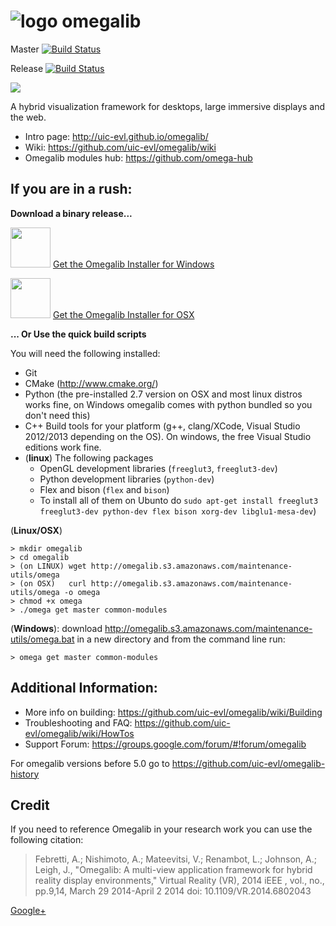 ![logo](https://code.google.com/p/omegalib/logo?cct=1370642046) omegalib
========
Master [![Build Status](https://travis-ci.org/uic-evl/omegalib.svg?branch=master)](https://travis-ci.org/uic-evl/omegalib)

Release [![Build Status](https://travis-ci.org/uic-evl/omegalib.svg?branch=release)](https://travis-ci.org/uic-evl/omegalib)

<img src="https://github.com/uic-evl/omegalib/wiki/intro/banner.jpg"/>

A hybrid visualization framework for desktops, large immersive displays and the web.

- Intro page: http://uic-evl.github.io/omegalib/
- Wiki: https://github.com/uic-evl/omegalib/wiki
- Omegalib modules hub: https://github.com/omega-hub

## If you are in a rush: ##

**Download a binary release...**

<img src="http://www.wellesley.edu/sites/default/files/assets/departments/libraryandtechnology/images/microsoft_windows_8_logo_by_n_studios_2-d5keldy.png" width="64"/> [Get the Omegalib Installer for Windows](http://omegalib.s3.amazonaws.com/repo/release/windows/OmegalibSetup.exe)

<img src="http://creativebits.org/sites/default/files/mavericks-osx_icon_print.jpg" width="64"/> [Get the Omegalib Installer for OSX](http://omegalib.s3.amazonaws.com/repo/release/osx/OmegalibSetup.zip)

**... Or Use the quick build scripts** 

You will need the following installed:
- Git
- CMake (http://www.cmake.org/)
- Python (the pre-installed 2.7 version on OSX and most linux distros works fine, on Windows omegalib comes with python bundled so you don't need this)
- C++ Build tools for your platform (g++, clang/XCode, Visual Studio 2012/2013 depending on the OS). On windows, the free Visual Studio editions work fine. 
- (**linux**) The following packages
  - OpenGL development libraries (`freeglut3`, `freeglut3-dev`)
  - Python development libraries (`python-dev`)
  - Flex and bison (`flex` and `bison`)
  - To install all of them on Ubunto do `sudo apt-get install freeglut3 freeglut3-dev python-dev flex bison xorg-dev libglu1-mesa-dev`)

(**Linux/OSX**)
```
> mkdir omegalib
> cd omegalib
> (on LINUX) wget http://omegalib.s3.amazonaws.com/maintenance-utils/omega
> (on OSX)   curl http://omegalib.s3.amazonaws.com/maintenance-utils/omega -o omega
> chmod +x omega
> ./omega get master common-modules
```

(**Windows**): download http://omegalib.s3.amazonaws.com/maintenance-utils/omega.bat in a new directory and from the command line run:
```
> omega get master common-modules
```

## Additional Information: ##
- More info on building: https://github.com/uic-evl/omegalib/wiki/Building
- Troubleshooting and FAQ: https://github.com/uic-evl/omegalib/wiki/HowTos
- Support Forum: https://groups.google.com/forum/#!forum/omegalib
 
For omegalib versions before 5.0 go to https://github.com/uic-evl/omegalib-history

## Credit ##
If you need to reference Omegalib in your research work you can use the following citation:

> Febretti, A.; Nishimoto, A.; Mateevitsi, V.; Renambot, L.; Johnson, A.; Leigh, J., "Omegalib: A multi-view application framework for hybrid reality display environments," Virtual Reality (VR), 2014 iEEE , vol., no., pp.9,14, March 29 2014-April 2 2014
doi: 10.1109/VR.2014.6802043

<a href="https://plus.google.com/105527429589387055081" rel="publisher">Google+</a>
